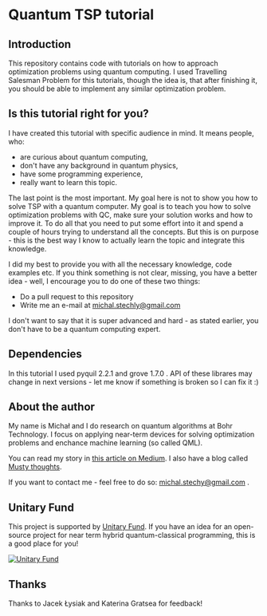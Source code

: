 # Quantum TSP tutorial

## Introduction

This repository contains code with tutorials on how to approach optimization problems using quantum computing.
I used Travelling Salesman Problem for this tutorials, though the idea is, that after finishing it, you should be able to implement any similar optimization problem.

## Is this tutorial right for you?

I have created this tutorial with specific audience in mind. It means people, who:
- are curious about quantum computing,
- don't have any background in quantum physics,
- have some programming experience,
- really want to learn this topic.

The last point is the most important. My goal here is not to show you how to solve TSP with a quantum computer. My goal is to teach you how to solve optimization problems with QC, make sure your solution works and how to improve it. To do all that you need to put some effort into it and spend a couple of hours trying to understand all the concepts. But this is on purpose - this is the best way I know to actually learn the topic and integrate this knowledge.

I did my best to provide you with all the necessary knowledge, code examples etc. If you think something is not clear, missing, you have a better idea - well, I encourage you to do one of these two things:

- Do a pull request to this repository
- Write me an e-mail at michal.stechly@gmail.com

I don't want to say that it is super advanced and hard - as stated earlier, you don't have to be a quantum computing expert. 

## Dependencies

In this tutorial I used pyquil 2.2.1 and grove 1.7.0 . API of these librares may change in next versions - let me know if something is broken so I can fix it :)

## About the author

My name is Michał and I do research on quantum algorithms at Bohr Technology. I focus on applying near-term devices for solving optimization problems and enchance machine learning (so called QML).

You can read my story in [this article on Medium](https://medium.com/@michal.stechly/how-i-got-a-job-in-quantum-computing-7049b81caf91). I also have a blog called [Musty thoughts](http://www.mustythoughts.com).

If you want to contact me - feel free to do so: michal.stechy@gmail.com .

## Unitary Fund

This project is supported by [Unitary Fund](http://unitary.fund). If you have an idea for an open-source project for near term hybrid quantum-classical programming, this is a good place for you!

[![Unitary Fund](https://img.shields.io/badge/Supported%20By-UNITARY%20FUND-brightgreen.svg?style=for-the-badge)](http://unitary.fund)

## Thanks

Thanks to Jacek Łysiak and Katerina Gratsea for feedback!